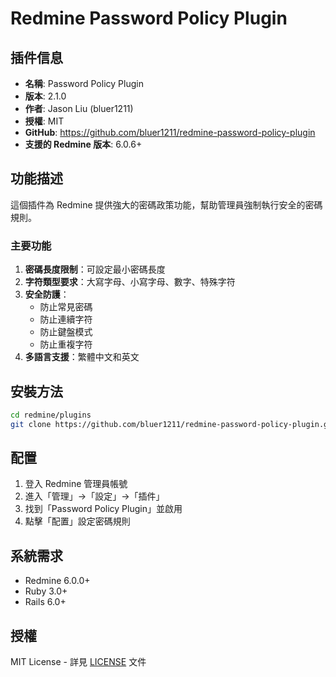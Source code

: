 # Redmine Password Policy Plugin

## 插件信息

- **名稱**: Password Policy Plugin
- **版本**: 2.1.0
- **作者**: Jason Liu (bluer1211)
- **授權**: MIT
- **GitHub**: https://github.com/bluer1211/redmine-password-policy-plugin
- **支援的 Redmine 版本**: 6.0.6+

## 功能描述

這個插件為 Redmine 提供強大的密碼政策功能，幫助管理員強制執行安全的密碼規則。

### 主要功能

1. **密碼長度限制**：可設定最小密碼長度
2. **字符類型要求**：大寫字母、小寫字母、數字、特殊字符
3. **安全防護**：
   - 防止常見密碼
   - 防止連續字符
   - 防止鍵盤模式
   - 防止重複字符
4. **多語言支援**：繁體中文和英文

## 安裝方法

```bash
cd redmine/plugins
git clone https://github.com/bluer1211/redmine-password-policy-plugin.git password_policy
```

## 配置

1. 登入 Redmine 管理員帳號
2. 進入「管理」→「設定」→「插件」
3. 找到「Password Policy Plugin」並啟用
4. 點擊「配置」設定密碼規則

## 系統需求

- Redmine 6.0.0+
- Ruby 3.0+
- Rails 6.0+

## 授權

MIT License - 詳見 [LICENSE](LICENSE) 文件
